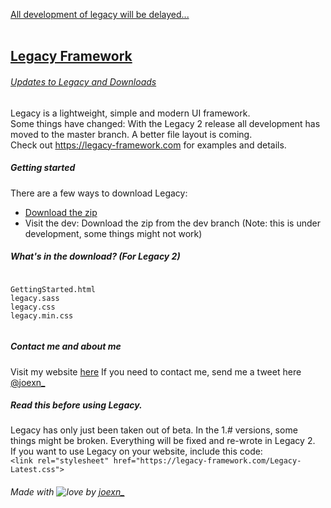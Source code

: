 [All development of legacy will be delayed...](https://joexn.com/blog/home/delayed-development)
<br><br>
## [Legacy Framework](https://legacy-framework.com)
###### [Updates to Legacy and Downloads](http://joexn.com/blog/updates-to-legacys-updates-and-downloads/)
Legacy is a lightweight, simple and modern UI framework.
<br />
Some things have changed: With the Legacy 2 release all development has moved to the master branch. A better file layout is coming.
<br />
Check out <https://legacy-framework.com> for examples and details.<br />


##### Getting started

There are a few ways to download Legacy:
- [Download the zip](https://github.com/joexn/Legacy/archive/v1.7.zip)
- Visit the dev: Download the zip from the dev branch (Note: this is under development, some things might not work)


##### What's in the download? (For Legacy 2)

```

GettingStarted.html
legacy.sass
legacy.css
legacy.min.css


```

##### Contact me and about me
Visit my website [here](http://joexn.com)
If you need to contact me, send me a tweet here [@joexn_](https://twitter.com/@joexn_)

##### Read this before using Legacy.
Legacy has only just been taken out of beta. In the 1.# versions, some things might be broken. Everything will be fixed and re-wrote in Legacy 2. 
<br />
If you want to use Legacy on your website, include this code:
<br />
`<link rel="stylesheet" href="https://legacy-framework.com/Legacy-Latest.css">`

###### Made with ![love](https://legacy-framework.com/Heart.png) by [joexn_](https://twitter.com/@joexn_)
